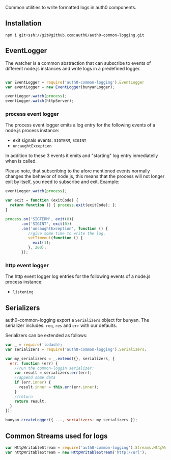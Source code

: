 Common utilities to write formatted logs in auth0 components.

## Installation

```
npm i git+ssh://git@github.com:auth0/auth0-common-logging.git
```

## EventLogger

The watcher is a common abstraction that can subscribe to events of different node.js instances and write logs in a predefined logger.

```js

var EventLogger = require('auth0-common-logging').EventLogger
var eventLogger = new EventLogger(bunyanLogger);

eventLogger.watch(process);
eventLogger.watch(httpServer);
```


### process event logger

The process event logger emits a log entry for the following events of a node.js process instance:

-  exit signals events: `SIGTERM`, `SIGINT`
-  `uncaughtException`

In addition to these 3 events it emits and "starting" log entry inmediatelly when is called.

Please note, that subscribing to the afore mentioned events normally changes the behavior of node.js, this means that the process will not longer exit by itself, you need to subscribe and exit. Example:

```javascript
eventLogger.watch(process);

var exit = function (exitCode) {
  return function () { process.exit(exitCode); };
}

process.on('SIGTERM', exit(0))
       .on('SIGINT', exit(0))
       .on('uncaughtException', function () {
          //give some time to write the log.
          setTimeout(function () {
            exit(1);
          }, 200);
       });
```

### http event logger

The http event logger log entries for the following events of a node.js process instance:

-  `listening`

## Serializers

auth0-common-logging export a `Serializers` object for bunyan. The serializer includes: `req`, `res` and `err` with our defaults.

Serializers can be extended as follows:

```js
var _ = require('lodash);
var serializers = require('auth0-common-logging').Serializers;

var my_serializers = _.extend({}, serializers, {
  err: function (err) {
    //run the common-loggin serializer:
    var result = serializers.err(err);
    //append some data
    if (err.inner) {
      result.inner = this.err(err.inner);
    }
    //return
    return result;
  }
});

bunyan.createLogger({ ..., serializers: my_serializers });
```

## Common Streams used for logs

```javascript
var HttpWritableStream = require('auth0-common-logging').Streams.HttpWritableStream;
var httpWritableStream = new HttpWritableStream('http://url');
```
